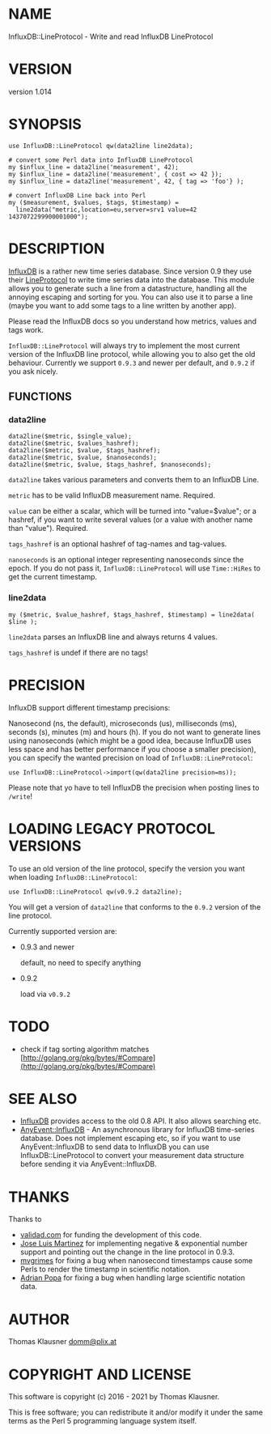 # NAME

InfluxDB::LineProtocol - Write and read InfluxDB LineProtocol

# VERSION

version 1.014

# SYNOPSIS

    use InfluxDB::LineProtocol qw(data2line line2data);

    # convert some Perl data into InfluxDB LineProtocol
    my $influx_line = data2line('measurement', 42);
    my $influx_line = data2line('measurement', { cost => 42 });
    my $influx_line = data2line('measurement', 42, { tag => 'foo'} );

    # convert InfluxDB Line back into Perl
    my ($measurement, $values, $tags, $timestamp) =
      line2data("metric,location=eu,server=srv1 value=42 1437072299900001000");

# DESCRIPTION

[InfluxDB](https://influxdb.com) is a rather new time series database.
Since version 0.9 they use their
[LineProtocol](https://influxdb.com/docs/v0.9/write_protocols/line.html)
to write time series data into the database. This module allows you to
generate such a line from a datastructure, handling all the annoying
escaping and sorting for you. You can also use it to parse a line
(maybe you want to add some tags to a line written by another app).

Please read the InfluxDB docs so you understand how metrics, values
and tags work.

`InfluxDB::LineProtocol` will always try to implement the most
current version of the InfluxDB line protocol, while allowing you to
also get the old behaviour. Currently we support `0.9.3` and newer
per default, and `0.9.2` if you ask nicely.

## FUNCTIONS

### data2line

    data2line($metric, $single_value);
    data2line($metric, $values_hashref);
    data2line($metric, $value, $tags_hashref);
    data2line($metric, $value, $nanoseconds);
    data2line($metric, $value, $tags_hashref, $nanoseconds);

`data2line` takes various parameters and converts them to an
InfluxDB Line.

`metric` has to be valid InfluxDB measurement name. Required.

`value` can be either a scalar, which will be turned into
"value=$value"; or a hashref, if you want to write several values (or
a value with another name than "value"). Required.

`tags_hashref` is an optional hashref of tag-names and tag-values.

`nanoseconds` is an optional integer representing nanoseconds since
the epoch. If you do not pass it, `InfluxDB::LineProtocol` will use
`Time::HiRes` to get the current timestamp.

### line2data

    my ($metric, $value_hashref, $tags_hashref, $timestamp) = line2data( $line );

`line2data` parses an InfluxDB line and always returns 4 values.

`tags_hashref` is undef if there are no tags!

# PRECISION

InfluxDB support different timestamp precisions:

Nanosecond (ns, the default), microseconds (us), milliseconds (ms),
seconds (s), minutes (m) and hours (h). If you do not want to generate
lines using nanoseconds (which might be a good idea, because InfluxDB
uses less space and has better performance if you choose a smaller
precision), you can specify the wanted precision on load of
`InfluxDB::LineProtocol`:

    use InfluxDB::LineProtocol->import(qw(data2line precision=ms));

Please note that yo have to tell InfluxDB the precision when posting lines to `/write`!

# LOADING LEGACY PROTOCOL VERSIONS

To use an old version of the line protocol, specify the version you
want when loading `InfluxDB::LineProtocol`:

    use InfluxDB::LineProtocol qw(v0.9.2 data2line);

You will get a version of `data2line` that conforms to the `0.9.2`
version of the line protocol.

Currently supported version are:

- 0.9.3 and newer

    default, no need to specify anything

- 0.9.2

    load via `v0.9.2`

# TODO

- check if tag sorting algorithm matches
[http://golang.org/pkg/bytes/#Compare](http://golang.org/pkg/bytes/#Compare)

# SEE ALSO

- [InfluxDB](https://metacpan.org/pod/InfluxDB) provides access to the
old 0.8 API. It also allows searching etc.
- [AnyEvent::InfluxDB](https://metacpan.org/pod/AnyEvent::InfluxDB) - An
asynchronous library for InfluxDB time-series database. Does not
implement escaping etc, so if you want to use AnyEvent::InfluxDB to
send data to InfluxDB you can use InfluxDB::LineProtocol to convert
your measurement data structure before sending it via
AnyEvent::InfluxDB.

# THANKS

Thanks to

- [validad.com](http://www.validad.com/) for funding the
development of this code.
- [Jose Luis Martinez](https://github.com/pplu) for implementing
negative & exponential number support and pointing out the change in
the line protocol in 0.9.3.
- [mvgrimes](https://github.com/mvgrimes) for fixing a bug when
nanosecond timestamps cause some Perls to render the timestamp in
scientific notation.
- [Adrian Popa](https://github.com/mad-ady) for fixing a bug when
handling large scientific notation data.

# AUTHOR

Thomas Klausner <domm@plix.at>

# COPYRIGHT AND LICENSE

This software is copyright (c) 2016 - 2021 by Thomas Klausner.

This is free software; you can redistribute it and/or modify it under
the same terms as the Perl 5 programming language system itself.
